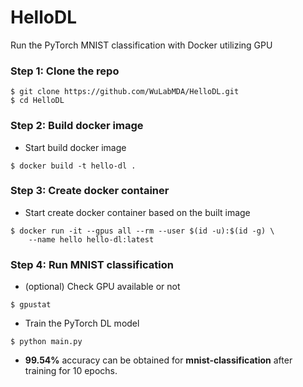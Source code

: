 # HelloDL
Run the PyTorch MNIST classification with Docker utilizing GPU

### Step 1: Clone the repo
```
$ git clone https://github.com/WuLabMDA/HelloDL.git
$ cd HelloDL
```

### Step 2: Build docker image
* Start build docker image
```
$ docker build -t hello-dl .
```

### Step 3: Create docker container
* Start create docker container based on the built image
```
$ docker run -it --gpus all --rm --user $(id -u):$(id -g) \
    --name hello hello-dl:latest
```

### Step 4: Run MNIST classification
* (optional) Check GPU available or not
```
$ gpustat
```

* Train the PyTorch DL model
```
$ python main.py
```
* **99.54%** accuracy can be obtained for **mnist-classification** after training for 10 epochs.
